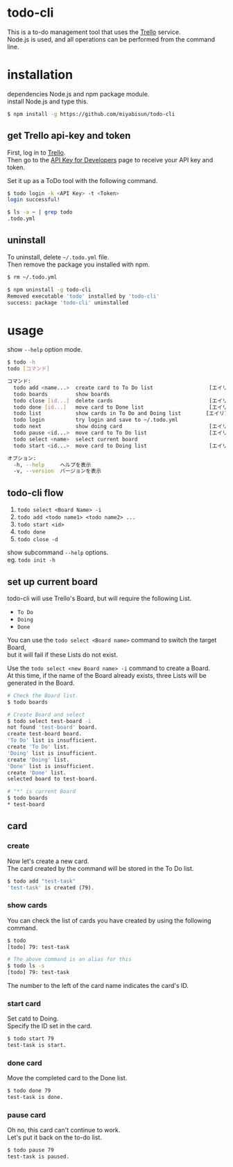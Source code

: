 # todo-cli

This is a to-do management tool that uses the [Trello](https://trello.com/) service.  
Node.js is used, and all operations can be performed from the command line.

# installation

dependencies Node.js and npm package module.  
install Node.js and type this.

```bash
$ npm install -g https://github.com/miyabisun/todo-cli
```

## get Trello api-key and token

First, log in to [Trello](https://trello.com/).  
Then go to the [API Key for Developers](https://trello.com/app-key) page to receive your API key and token.

Set it up as a ToDo tool with the following command.

```bash
$ todo login -k <API Key> -t <Token>
login successful!

$ ls -a ~ | grep todo
.todo.yml
```

## uninstall

To uninstall, delete `~/.todo.yml` file.  
Then remove the package you installed with npm.

```bash
$ rm ~/.todo.yml

$ npm uninstall -g todo-cli
Removed executable 'todo' installed by 'todo-cli'
success: package 'todo-cli' uninstalled
```

# usage

show `--help` option mode.

```bash
$ todo -h
todo [コマンド]

コマンド:
  todo add <name...>  create card to To Do list                  [エイリアス: a]
  todo boards         show boards
  todo close [id...]  delete cards                               [エイリアス: c]
  todo done [id...]   move card to Done list                     [エイリアス: d]
  todo list           show cards in To Do and Doing list        [エイリアス: ls]
  todo login          try login and save to ~/.todo.yml
  todo next           show doing card                            [エイリアス: n]
  todo pause <id...>  move card to To Do list                    [エイリアス: p]
  todo select <name>  select current board
  todo start <id...>  move card to Doing list                    [エイリアス: s]

オプション:
  -h, --help     ヘルプを表示                                             [真偽]
  -v, --version  バージョンを表示                                         [真偽]
```

## todo-cli flow

1. `todo select <Board Name> -i`
2. `todo add <todo name1> <todo name2> ...`
3. `todo start <id>`
4. `todo done`
5. `todo close -d`

show subcommand `--help` options.  
eg. `todo init -h`

## set up current board

todo-cli will use Trello's Board, but will require the following List.

- `To Do`
- `Doing`
- `Done`

You can use the `todo select <Board name>` command to switch the target Board,  
but it will fail if these Lists do not exist.

Use the `todo select <new Board name> -i` command to create a Board.  
At this time, if the name of the Board already exists, three Lists will be generated in the Board.

```bash
# Check the Board list.
$ todo boards

# Create Board and select
$ todo select test-board -i
not found 'test-board' board.
create test-board board.
'To Do' list is insufficient.
create 'To Do' list.
'Doing' list is insufficient.
create 'Doing' list.
'Done' list is insufficient.
create 'Done' list.
selected board to test-board.

# "*" is current Board
$ todo boards
* test-board
```

## card

### create

Now let's create a new card.  
The card created by the command will be stored in the To Do list.

```bash
$ todo add "test-task"
'test-task' is created (79).
```

### show cards

You can check the list of cards you have created by using the following command.

```bash
$ todo
[todo] 79: test-task

# The above command is an alias for this
$ todo ls -s
[todo] 79: test-task
```

The number to the left of the card name indicates the card's ID.

### start card

Set catd to Doing.  
Specify the ID set in the card.

```bash
$ todo start 79
test-task is start.
```

### done card

Move the completed card to the Done list.

```bash
$ todo done 79
test-task is done.
```

### pause card

Oh no, this card can't continue to work.  
Let's put it back on the to-do list.

```bash
$ todo pause 79
test-task is paused.
```
